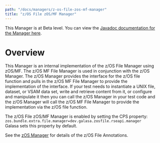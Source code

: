 ```yaml
---
path: "/docs/managers/z-os-file-zos-mf-manager"
title: "z/OS File zOS/MF Manager"
---
```


This Manager is at Beta level. You can view the <a href="https://javadoc.galasa.dev/overview-summary.html">Javadoc documentation for the Manager here</a>.<br>


# <a name="overview"></a>Overview
This Manager is an internal implementation of the z/OS File Manager using zOS/MF. The z/OS MF File Manager  is used in conjunction with the z/OS Manager. The z/OS Manager provides the interface for the z/OS file  function and pulls in the z/OS MF File Manager to provide the implementation of the interface. If your  test needs to instantiate a UNIX file, dataset, or VSAM data set, write and retrieve content from it,  or configure and manipulate it then you can call the z/OS Manager in your test code and the z/OS Manager  will call the z/OS MF File Manager to provide the implementation via the z/OS file function.  <p> The z/OS File zOS/MF Manager is enabled by setting the CPS property:<br> <code>zos.bundle.extra.file.manager=dev.galasa.zosfile.rseapi.manager</code><br> Galasa sets this property by default. <p>  See the <a href="/docs/managers/zos-manager">zOS Manager</a> for details of the z/OS File Annotations.





